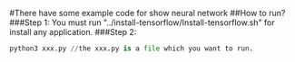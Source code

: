 #There have some example code for show  neural network
##How to run?
###Step 1: You must run "../install-tensorflow/Install-tensorflow.sh" for install any application.
###Step 2:
```python
python3 xxx.py //the xxx.py is a file which you want to run.
```

